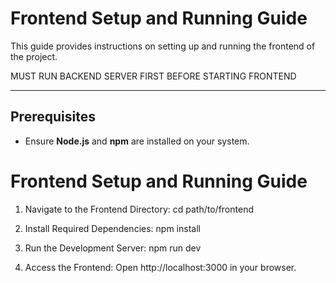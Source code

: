 # Frontend Setup and Running Guide

This guide provides instructions on setting up and running the frontend of the project.


MUST RUN BACKEND SERVER FIRST BEFORE STARTING FRONTEND

---

## Prerequisites
- Ensure **Node.js** and **npm** are installed on your system.

# Frontend Setup and Running Guide

1. Navigate to the Frontend Directory:
   cd path/to/frontend

2. Install Required Dependencies:
   npm install

3. Run the Development Server:
   npm run dev

4. Access the Frontend:
   Open http://localhost:3000 in your browser.
